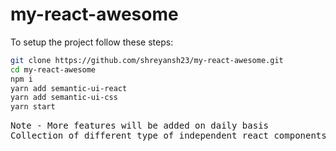 <h1>my-react-awesome</h1>
To setup the project follow these steps:

```bash
git clone https://github.com/shreyansh23/my-react-awesome.git
cd my-react-awesome
npm i
yarn add semantic-ui-react
yarn add semantic-ui-css
yarn start
```
<pre>
Note - More features will be added on daily basis
Collection of different type of independent react components to help beginners learn react
</pre>
